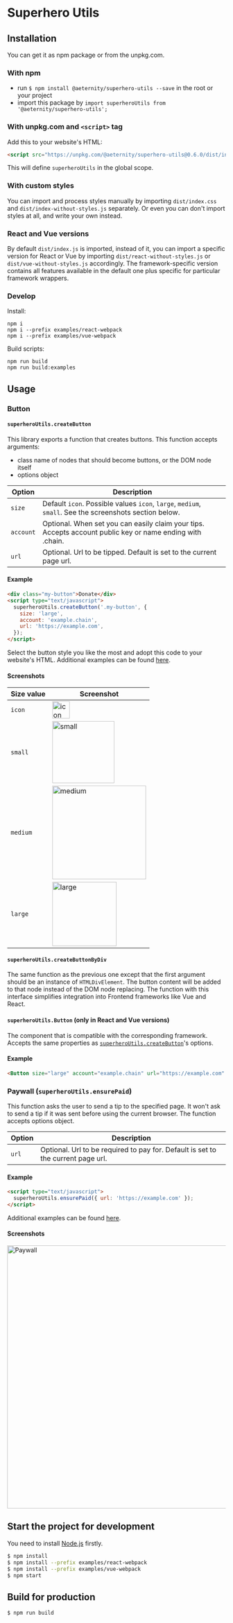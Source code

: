 # Superhero Utils

## Installation
You can get it as npm package or from the unpkg.com.

### With npm
- run `$ npm install @aeternity/superhero-utils --save` in the root or your project
- import this package by `import superheroUtils from '@aeternity/superhero-utils';`

### With unpkg.com and `<script>` tag
Add this to your website's HTML:
```html
<script src="https://unpkg.com/@aeternity/superhero-utils@0.6.0/dist/index.js"></script>
```
This will define `superheroUtils` in the global scope.

### With custom styles
You can import and process styles manually by importing `dist/index.css` and
`dist/index-without-styles.js` separately. Or even you can don't import styles at
all, and write your own instead.

### React and Vue versions
By default `dist/index.js` is imported, instead of it, you can import a specific
version for React or Vue by importing `dist/react-without-styles.js` or
`dist/vue-without-styles.js` accordingly. The framework-specific version contains
all features available in the default one plus specific for particular framework wrappers.

### Develop
Install:
```
npm i
npm i --prefix examples/react-webpack
npm i --prefix examples/vue-webpack
```

Build scripts:
```
npm run build
npm run build:examples
```

## Usage

### Button

#### `superheroUtils.createButton`
This library exports a function that creates buttons. This function accepts arguments:
- class name of nodes that should become buttons, or the DOM node itself
- options object

Option | Description
--- | ---
`size` | Default `icon`. Possible values `icon`, `large`, `medium`, `small`. See the screenshots section below.
`account` | Optional. When set you can easily claim your tips. Accepts account public key or name ending with .chain.
`url` | Optional. Url to be tipped. Default is set to the current page url.

#### Example

```html
<div class="my-button">Donate</div>
<script type="text/javascript">
  superheroUtils.createButton('.my-button', {
    size: 'large',
    account: 'example.chain',
    url: 'https://example.com',
  });
</script>
```
Select the button style you like the most and adopt this code to your website's HTML.
Additional examples can be found [here](examples/index.html).

#### Screenshots

Size value | Screenshot
--- | ---
`icon` | <img width="40" alt="icon" src="https://user-images.githubusercontent.com/9007851/100574757-c3495b00-32eb-11eb-8625-c10c20d26b46.png">
`small` | <img width="143" alt="small" src="https://user-images.githubusercontent.com/9007851/100574756-c2b0c480-32eb-11eb-8f33-c648ac2f5d53.png">
`medium` | <img width="216" alt="medium" src="https://user-images.githubusercontent.com/9007851/100574755-c2b0c480-32eb-11eb-9c1e-258d9282112e.png">
`large` | <img width="148" alt="large" src="https://user-images.githubusercontent.com/9007851/100574754-c2182e00-32eb-11eb-8fb0-281d73d9a75a.png">

#### `superheroUtils.createButtonByDiv`

The same function as the previous one except that the first argument should be an
instance of `HTMLDivElement`. The button content will be added to that node instead of
the DOM node replacing. The function with this interface simplifies integration into
Frontend frameworks like Vue and React.

#### `superheroUtils.Button` (only in React and Vue versions)

The component that is compatible with the corresponding framework. Accepts the same
properties as [`superheroUtils.createButton`](#superheroutilscreatebutton)'s options. 

#### Example

```html
<Button size="large" account="example.chain" url="https://example.com" />
```

### Paywall (`superheroUtils.ensurePaid`)
This function asks the user to send a tip to the specified page. It won't ask to send a
tip if it was sent before using the current browser. The function accepts options object.

Option | Description
--- | ---
`url` | Optional. Url to be required to pay for. Default is set to the current page url.

#### Example

```html
<script type="text/javascript">
  superheroUtils.ensurePaid({ url: 'https://example.com' });
</script>
```
Additional examples can be found [here](examples/index.html).

#### Screenshots

<img width="607" alt="Paywall" src="https://user-images.githubusercontent.com/9007851/100574723-b2004e80-32eb-11eb-99b7-765869e665b9.png">

## Start the project for development

You need to install [Node.js](https://nodejs.org/) firstly.

```sh
$ npm install
$ npm install --prefix examples/react-webpack
$ npm install --prefix examples/vue-webpack
$ npm start
```

## Build for production

```sh
$ npm run build
```
